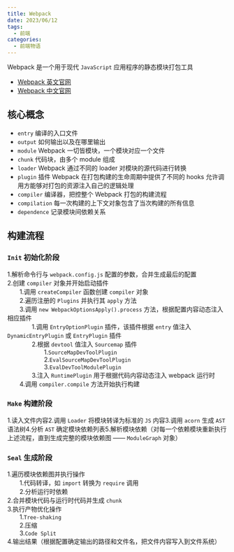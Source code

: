 ```yaml
---
title: Webpack
date: 2023/06/12
tags:
  - 前端
categories:
  - 前端物语
---
```


Webpack 是一个用于现代 `JavaScript` 应用程序的静态模块打包工具

- [Webpack 英文官网](https://webpack.js.org)
- [Webpack 中文官网](https://www.webpackjs.com/)

## 核心概念

- `entry` 编译的入口文件
- `output` 如何输出以及在哪里输出
- `module` Webpack 一切皆模块，一个模块对应一个文件
- `chunk` 代码块，由多个 module 组成
- `loader` Webpack 通过不同的 loader 对模块的源代码进行转换
- `plugin` 插件 Webpack 在打包构建的生命周期中提供了不同的 hooks 允许调用方能够对打包的资源注入自己的逻辑处理
- `compiler` 编译器，把控整个 Webpack 打包的构建流程
- `compilation` 每一次构建的上下文对象包含了当次构建的所有信息
- `dependence` 记录模块间依赖关系

## 构建流程

### `Init` 初始化阶段

1.解析命令行与 `webpack.config.js` 配置的参数，合并生成最后的配置\
2.创建 `compiler` 对象并开始启动插件\
&emsp;&emsp;1.调用 `createCompiler` 函数创建 `compiler` 对象\
&emsp;&emsp;2.遍历注册的 `Plugins` 并执行其 `apply` 方法\
&emsp;&emsp;3.调用 `new WebpackOptionsApply().process` 方法，根据配置内容动态注入相应插件\
&emsp;&emsp;&emsp;&emsp;1.调用 `EntryOptionPlugin` 插件，该插件根据 `entry` 值注入 `DynamicEntryPlugin` 或 `EntryPlugin` 插件\
&emsp;&emsp;&emsp;&emsp;2.根据 `devtool` 值注入 `Sourcemap` 插件\
&emsp;&emsp;&emsp;&emsp;&emsp;&emsp;1.`SourceMapDevToolPlugin`\
&emsp;&emsp;&emsp;&emsp;&emsp;&emsp;2.`EvalSourceMapDevToolPlugin`\
&emsp;&emsp;&emsp;&emsp;&emsp;&emsp;3.`EvalDevToolModulePlugin`\
&emsp;&emsp;&emsp;&emsp;3.注入 `RuntimePlugin` 用于根据代码内容动态注入 webpack 运行时\
&emsp;&emsp;4.调用 `compiler.compile` 方法开始执行构建

### `Make` 构建阶段

1.读入文件内容2.调用 `Loader` 将模块转译为标准的 `JS` 内容3.调用 `acorn` 生成 `AST` 语法树4.分析 `AST` 确定模块依赖列表5.解析模块依赖（对每一个依赖模块重新执行上述流程，直到生成完整的模块依赖图 —— `ModuleGraph` 对象）

### `Seal` 生成阶段

1.遍历模块依赖图并执行操作\
&emsp;&emsp;1.代码转译，如 `import` 转换为 `require` 调用\
&emsp;&emsp;2.分析运行时依赖\
2.合并模块代码与运行时代码并生成 `chunk`\
3.执行产物优化操作\
&emsp;&emsp;1.`Tree-shaking`\
&emsp;&emsp;2.压缩\
&emsp;&emsp;3.`Code Split`\
4.输出结果（根据配置确定输出的路径和文件名，把文件内容写入到文件系统）
